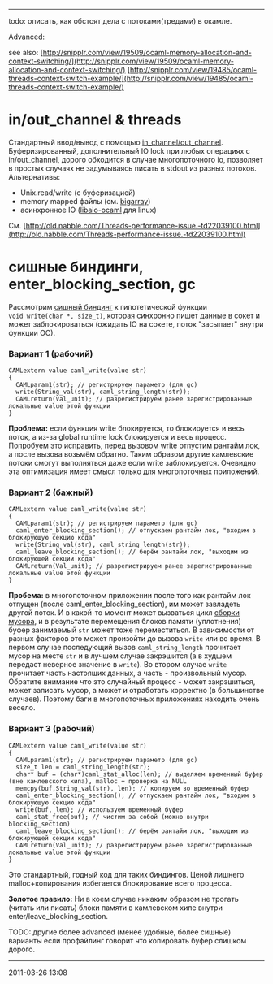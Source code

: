 * * * * *

todo: описать, как обстоят дела с потоками(тредами) в окамле.

Advanced:

see also:
[http://snipplr.com/view/19509/ocaml-memory-allocation-and-context-switching/](http://snipplr.com/view/19509/ocaml-memory-allocation-and-context-switching/)
[http://snipplr.com/view/19485/ocaml-threads-context-switch-example/](http://snipplr.com/view/19485/ocaml-threads-context-switch-example/)

# in/out\_channel & threads

Стандартный ввод/вывод с помощью
[in\_channel/out\_channel](http://caml.inria.fr/pub/docs/manual-ocaml/libref/Pervasives.html#TYPEin_channel).
Буферизированный, дополнительный IO lock при любых операциях с
in/out\_channel, дорого обходится в случае многопоточного io, позволяет
в простых случаях не задумываясь писать в stdout из разных потоков.
Альтернативы:

-   Unix.read/write (с буферизацией)
-   memory mapped файлы (см.
    [bigarray](http://caml.inria.fr/pub/docs/manual-ocaml/libref/Bigarray.Genarray.html#VALmap_file))
-   асинхронное IO
    ([libaio-ocaml](http://libaio-ocaml.forge.ocamlcore.org/) для linux)

См.
[http://old.nabble.com/Threads-performance-issue.-td22039100.html](http://old.nabble.com/Threads-performance-issue.-td22039100.html)

# сишные биндинги, enter\_blocking\_section, gc

Рассмотрим [сишный биндинг](camlunity.ru/bindings.html) к гипотетической
функции `void write(char *, size_t)`, которая синхронно пишет данные в
сокет и может заблокироваться (ожидать IO на сокете, поток "засыпает"
внутри функции ОС).

### Вариант 1 (рабочий)

    CAMLextern value caml_write(value str)
    {
      CAMLparam1(str); // регистрируем параметр (для gc)
      write(String_val(str), caml_string_length(str));
      CAMLreturn(Val_unit); // разрегистрируем ранее зарегистрированные локальные value этой функции
    }

**Проблема:** если функция write блокируется, то блокируется и весь
поток, а из-за global runtime lock блокируется и весь процесс. Попробуем
это исправить, перед вызовом write отпустим рантайм лок, а после вызова
возьмём обратно. Таким образом другие камлевские потоки смогут
выполняться даже если write заблокируется. Очевидно эта оптимизация
имеет смысл только для многопоточных приложений.

### Вариант 2 (бажный)

    CAMLextern value caml_write(value str)
    {
      CAMLparam1(str); // регистрируем параметр (для gc)
      caml_enter_blocking_section(); // отпускаем рантайм лок, "входим в блокирующую секцию кода"
      write(String_val(str), caml_string_length(str));
      caml_leave_blocking_section(); // берём рантайм лок, "выходим из блокирующей секции кода"
      CAMLreturn(Val_unit); // разрегистрируем ранее зарегистрированные локальные value этой функции
    }

**Пробема:** в многопоточном приложении после того как рантайм лок
отпущен (после caml\_enter\_blocking\_section), им может завладеть
другой поток. И в какой-то момент может вызваться цикл [сборки
мусора](camlunity.ru/Gc.html), и в результате перемещения блоков памяти
(уплотнения) буфер занимаемый `str` может тоже переместиться. В
зависимости от разных факторов это может произойти до вызова `write` или
во время. В первом случае последующий вызов `caml_string_length`
прочитает мусор на месте `str` и в лучшем случае закрэшится (а в худшем
передаст неверное значение в `write`). Во втором случае `write`
прочитает часть настоящих данных, а часть - произвольный мусор. Обратите
внимание что это случайный процесс - может закрэшиться, может записать
мусор, а может и отработать корректно (в большинстве случаев). Поэтому
баги в многопоточных приложениях находить очень весело.

### Вариант 3 (рабочий)

    CAMLextern value caml_write(value str)
    {
      CAMLparam1(str); // регистрируем параметр (для gc)
      size_t len = caml_string_length(str);
      char* buf = (char*)caml_stat_alloc(len); // выделяем временный буфер (вне камлевского хипа), malloc + проверка на NULL
      memcpy(buf,String_val(str), len); // копируем во временный буфер
      caml_enter_blocking_section(); // отпускаем рантайм лок, "входим в блокирующую секцию кода"
      write(buf, len); // используем временный буфер
      caml_stat_free(buf); // чистим за собой (можно внутри blocking_section)
      caml_leave_blocking_section(); // берём рантайм лок, "выходим из блокирующей секции кода"
      CAMLreturn(Val_unit); // разрегистрируем ранее зарегистрированные локальные value этой функции
    }

Это стандартный, годный код для таких биндингов. Ценой лишнего
malloc+копирования избегается блокирование всего процесса.

**Золотое правило:** Ни в коем случае никаким образом не трогать (читать
или писать) блоки памяти в камлевском хипе внутри
enter/leave\_blocking\_section.

TODO: другие более advanced (менее удобные, более сишные) варианты если
профайлинг говорит что копировать буфер слишком дорого.

* * * * *

2011-03-26 13:08
